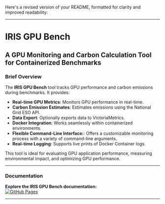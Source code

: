 Here's a revised version of your README, formatted for clarity and improved readability:

---

# IRIS GPU Bench

## A GPU Monitoring and Carbon Calculation Tool for Containerized Benchmarks

### Brief Overview

The **IRIS GPU Bench** tool tracks GPU performance and carbon emissions during benchmarks. It provides:

- **Real-time GPU Metrics**: Monitors GPU performance in real-time.
- **Carbon Emission Estimates**: Estimates emissions using the National Grid ESO API.
- **Data Export**: Optionally exports data to VictoriaMetrics.
- **Docker Integration**: Works seamlessly within containerized environments.
- **Flexible Command-Line Interface:**: Offers a customizable monitoring process with a variety of command-line arguments.
- **Real-time Logging**: Supports live prints of Docker Container logs.

This tool is ideal for evaluating GPU application performance, measuring environmental impact, and optimizing GPU performance.

---

### Documentation

**Explore the IRIS GPU Bench documentation:**  
[![GitHub Pages](https://img.shields.io/badge/Docs-GitHub%20Pages-blue)](https://bryceshirley.github.io/iris-gpubench/)

---

